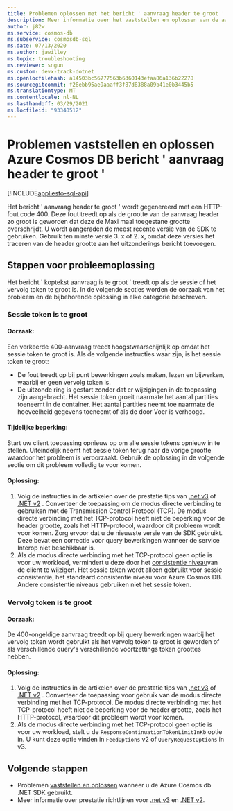 ```yaml
---
title: Problemen oplossen met het bericht ' aanvraag header te groot ' of 400 ongeldige aanvraag in Azure Cosmos DB
description: Meer informatie over het vaststellen en oplossen van de aanvraag header te grote uitzonde ring.
author: j82w
ms.service: cosmos-db
ms.subservice: cosmosdb-sql
ms.date: 07/13/2020
ms.author: jawilley
ms.topic: troubleshooting
ms.reviewer: sngun
ms.custom: devx-track-dotnet
ms.openlocfilehash: a14503bc56777563b6360143efaa86a136b22278
ms.sourcegitcommit: f28ebb95ae9aaaff3f87d8388a09b41e0b3445b5
ms.translationtype: MT
ms.contentlocale: nl-NL
ms.lasthandoff: 03/29/2021
ms.locfileid: "93340512"
---
```

# <a name="diagnose-and-troubleshoot-azure-cosmos-db-request-header-too-large-message"></a>Problemen vaststellen en oplossen Azure Cosmos DB bericht ' aanvraag header te groot '
[!INCLUDE[appliesto-sql-api](includes/appliesto-sql-api.md)]

Het bericht ' aanvraag header te groot ' wordt gegenereerd met een HTTP-fout code 400. Deze fout treedt op als de grootte van de aanvraag header zo groot is geworden dat deze de Maxi maal toegestane grootte overschrijdt. U wordt aangeraden de meest recente versie van de SDK te gebruiken. Gebruik ten minste versie 3. x of 2. x, omdat deze versies het traceren van de header grootte aan het uitzonderings bericht toevoegen.

## <a name="troubleshooting-steps"></a>Stappen voor probleemoplossing
Het bericht ' koptekst aanvraag is te groot ' treedt op als de sessie of het vervolg token te groot is. In de volgende secties worden de oorzaak van het probleem en de bijbehorende oplossing in elke categorie beschreven.

### <a name="session-token-is-too-large"></a>Sessie token is te groot

#### <a name="cause"></a>Oorzaak:
Een verkeerde 400-aanvraag treedt hoogstwaarschijnlijk op omdat het sessie token te groot is. Als de volgende instructies waar zijn, is het sessie token te groot:

* De fout treedt op bij punt bewerkingen zoals maken, lezen en bijwerken, waarbij er geen vervolg token is.
* De uitzonde ring is gestart zonder dat er wijzigingen in de toepassing zijn aangebracht. Het sessie token groeit naarmate het aantal partities toeneemt in de container. Het aantal partities neemt toe naarmate de hoeveelheid gegevens toeneemt of als de door Voer is verhoogd.

#### <a name="temporary-mitigation"></a>Tijdelijke beperking: 
Start uw client toepassing opnieuw op om alle sessie tokens opnieuw in te stellen. Uiteindelijk neemt het sessie token terug naar de vorige grootte waardoor het probleem is veroorzaakt. Gebruik de oplossing in de volgende sectie om dit probleem volledig te voor komen.

#### <a name="solution"></a>Oplossing:
1. Volg de instructies in de artikelen over de prestatie tips van [.net v3](performance-tips-dotnet-sdk-v3-sql.md) of [.NET v2](performance-tips.md) . Converteer de toepassing om de modus directe verbinding te gebruiken met de Transmission Control Protocol (TCP). De modus directe verbinding met het TCP-protocol heeft niet de beperking voor de header grootte, zoals het HTTP-protocol, waardoor dit probleem wordt voor komen. Zorg ervoor dat u de nieuwste versie van de SDK gebruikt. Deze bevat een correctie voor query bewerkingen wanneer de service Interop niet beschikbaar is.
1. Als de modus directe verbinding met het TCP-protocol geen optie is voor uw workload, vermindert u deze door het [consistentie niveau](how-to-manage-consistency.md)van de client te wijzigen. Het sessie token wordt alleen gebruikt voor sessie consistentie, het standaard consistentie niveau voor Azure Cosmos DB. Andere consistentie niveaus gebruiken niet het sessie token.

### <a name="continuation-token-is-too-large"></a>Vervolg token is te groot

#### <a name="cause"></a>Oorzaak:
De 400-ongeldige aanvraag treedt op bij query bewerkingen waarbij het vervolg token wordt gebruikt als het vervolg token te groot is geworden of als verschillende query's verschillende voortzettings token groottes hebben.
    
#### <a name="solution"></a>Oplossing:
1. Volg de instructies in de artikelen over de prestatie tips van [.net v3](performance-tips-dotnet-sdk-v3-sql.md) of [.NET v2](performance-tips.md) . Converteer de toepassing voor gebruik van de modus directe verbinding met het TCP-protocol. De modus directe verbinding met het TCP-protocol heeft niet de beperking voor de header grootte, zoals het HTTP-protocol, waardoor dit probleem wordt voor komen. 
1. Als de modus directe verbinding met het TCP-protocol geen optie is voor uw workload, stelt u de `ResponseContinuationTokenLimitInKb` optie in. U kunt deze optie vinden in `FeedOptions` v2 of `QueryRequestOptions` in v3.

## <a name="next-steps"></a>Volgende stappen
* Problemen [vaststellen en oplossen](troubleshoot-dot-net-sdk.md) wanneer u de Azure Cosmos db .NET SDK gebruikt.
* Meer informatie over prestatie richtlijnen voor [.net v3](performance-tips-dotnet-sdk-v3-sql.md) en [.NET v2](performance-tips.md).

